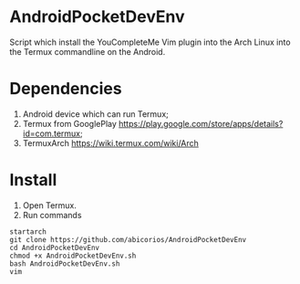 # AndroidPocketDevEnv
Script which install the YouCompleteMe Vim plugin into the Arch Linux into the Termux commandline on the Android.
# Dependencies
1. Android device which can run Termux;
2. Termux from GooglePlay https://play.google.com/store/apps/details?id=com.termux;
3. TermuxArch https://wiki.termux.com/wiki/Arch
# Install
1. Open Termux.
2. Run commands
```
startarch
git clone https://github.com/abicorios/AndroidPocketDevEnv
cd AndroidPocketDevEnv
chmod +x AndroidPocketDevEnv.sh
bash AndroidPocketDevEnv.sh
vim
```
